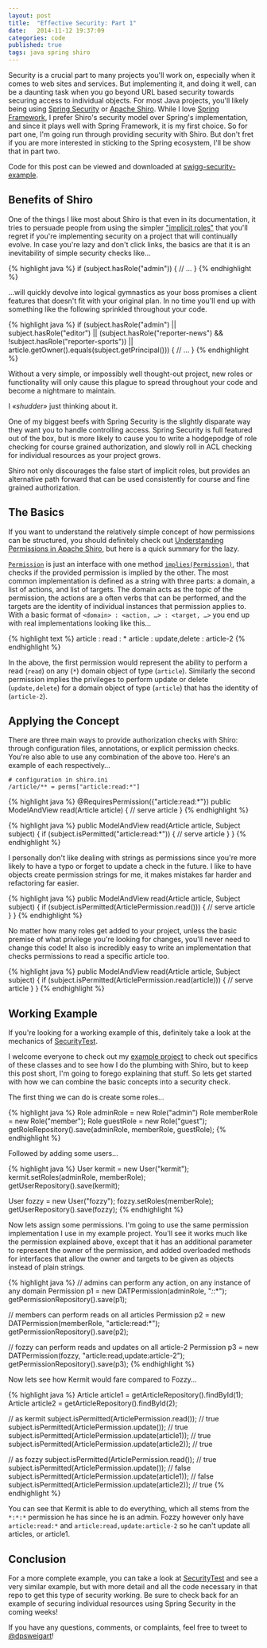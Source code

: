 ```yaml
---
layout: post
title:  "Effective Security: Part 1"
date:   2014-11-12 19:37:09
categories: code
published: true
tags: java spring shiro
---
```


Security is a crucial part to many projects you'll work on, especially when it comes to web sites and services. But implementing it, and doing it well, can be a daunting task when you go beyond URL based security towards securing access to individual objects. For most Java projects, you'll likely being using [Spring Security][spring-security] or [Apache Shiro][apache-shiro]. While I love [Spring Framework][spring-framework], I prefer Shiro's security model over Spring's implementation, and since it plays well with Spring Framework, it is my first choice. So for part one, I'm going run through providing security with Shiro. But don't fret if you are more interested in sticking to the Spring ecosystem, I'll be show that in part two.

Code for this post can be viewed and downloaded at [swigg-security-example][swigg-security-example].

## Benefits of Shiro

One of the things I like most about Shiro is that even in its documentation, it tries to persuade people from using the simpler ["implicit roles"][implicit-roles] that you'll regret if you're implementing security on a project that will continually evolve. In case you're lazy and don't click links, the basics are that it is an inevitability of simple security checks like…

{% highlight java %}
if (subject.hasRole("admin")) {
    // ...
}
{% endhighlight %}

…will quickly devolve into logical gymnastics as your boss promises a client features that doesn't fit with your original plan. In no time you'll end up with something like the following sprinkled throughout your code.

{% highlight java %}
if (subject.hasRole("admin") || subject.hasRole("editor")
    || (subject.hasRole("reporter-news") && !subject.hasRole("reporter-sports"))
    || article.getOwner().equals(subject.getPrincipal())) {
    // ...
}
{% endhighlight %}

Without a very simple, or impossibly well thought-out project, new roles or functionality will only cause this plague to spread throughout your code and become a nightmare to maintain.

I _&laquo;shudder&raquo;_ just thinking about it.

One of my biggest beefs with Spring Security is the slightly disparate way they want you to handle controlling access. Spring Security is full featured out of the box, but is more likely to cause you to write a hodgepodge of role checking for course grained authorization, and slowly roll in ACL checking for individual resources as your project grows.

Shiro not only discourages the false start of implicit roles, but provides an alternative path forward that can be used consistently for course and fine grained authorization.

## The Basics

If you want to understand the relatively simple concept of how permissions can be structured, you should definitely check out [Understanding Permissions in Apache Shiro][understanding-permissions-in-shiro], but here is a quick summary for the lazy.

[`Permission`][shiro-permission] is just an interface with one method [`implies(Permission)`][shiro-permission-implies], that checks if the provided permission is implied by the other. The most common implementation is defined as a string with three parts: a domain, a list of actions, and list of targets. The domain acts as the topic of the permission, the actions are a often verbs that can be performed, and the targets are the identity of individual instances that permission applies to. With a basic format of `<domain> : <action, …> : <target, …>` you end up with real implementations looking like this…

{% highlight text %}
article : read : *
article : update,delete : article-2
{% endhighlight %}

In the above, the first permission would represent the ability to perform a read (`read`) on any (`*`) domain object of type (`article`). Similarly the second permission implies the privileges to perform update or delete (`update,delete`) for a domain object of type (`article`) that has the identity of (`article-2`).

## Applying the Concept

There are three main ways to provide authorization checks with Shiro: through configuration files, annotations, or explicit permission checks. You're also able to use any combination of the above too. Here's an example of each respectively…

    # configuration in shiro.ini
    /article/** = perms["article:read:*"]

{% highlight java %}
@RequiresPermission({"article:read:*"})
public ModelAndView read(Article article) {
    // serve article
}
{% endhighlight %}

{% highlight java %}
public ModelAndView read(Article article, Subject subject) {
    if (subject.isPermitted("article:read:*")) {
        // serve article
    }
}
{% endhighlight %}

I personally don't like dealing with strings as permissions since you're more likely to have a typo or forget to update a check in the future. I like to have objects create permission strings for me, it makes mistakes far harder and refactoring far easier.

{% highlight java %}
public ModelAndView read(Article article, Subject subject) {
    if (subject.isPermitted(ArticlePermission.read())) {
        // serve article
    }
}
{% endhighlight %}

No matter how many roles get added to your project, unless the basic premise of what privilege you're looking for changes, you'll never need to change this code! It also is incredibly easy to write an implementation that checks permissions to read a specific article too.

{% highlight java %}
public ModelAndView read(Article article, Subject subject) {
    if (subject.isPermitted(ArticlePermission.read(article))) {
        // serve article
    }
}
{% endhighlight %}

## Working Example

If you're looking for a working example of this, definitely take a look at the mechanics of [SecurityTest][security-test].

I welcome everyone to check out my [example project][swigg-security-example] to check out specifics of these classes and to see how I do the plumbing with Shiro, but to keep this post short, I'm going to forego explaining that stuff. So lets get started with how we can combine the basic concepts into a security check.

The first thing we can do is create some roles…

{% highlight java %}
Role adminRole = new Role("admin")
Role memberRole = new Role("member");
Role guestRole = new Role("guest");
getRoleRepository().save(adminRole, memberRole, guestRole);
{% endhighlight %}

Followed by adding some users…

{% highlight java %}
User kermit = new User("kermit");
kermit.setRoles(adminRole, memberRole);
getUserRepository().save(kermit);

User fozzy = new User("fozzy");
fozzy.setRoles(memberRole);
getUserRepository().save(fozzy);
{% endhighlight %}

Now lets assign some permissions. I'm going to use the same permission implementation I use in my example project. You'll see it works much like the permission explained above, except that it has an additional parameter to represent the owner of the permission, and added overloaded methods for interfaces that allow the owner and targets to be given as objects instead of plain strings.

{% highlight java %}
// admins can perform any action, on any instance of any domain
Permission p1 = new DATPermission(adminRole, "*:*:*");
getPermissionRepository().save(p1);

// members can perform reads on all articles
Permission p2 = new DATPermission(memberRole, "article:read:*");
getPermissionRepository().save(p2);

// fozzy can perform reads and updates on all article-2
Permission p3 = new DATPermission(fozzy, "article:read,update:article-2");
getPermissionRepository().save(p3);
{% endhighlight %}

Now lets see how Kermit would fare compared to Fozzy…

{% highlight java %}
Article article1 = getArticleRepository().findById(1);
Article article2 = getArticleRepository().findById(2);

// as kermit
subject.isPermitted(ArticlePermission.read());   // true
subject.isPermitted(ArticlePermission.update()); // true
subject.isPermitted(ArticlePermission.update(article1)); // true
subject.isPermitted(ArticlePermission.update(article2)); // true

// as fozzy
subject.isPermitted(ArticlePermission.read());   // true
subject.isPermitted(ArticlePermission.update()); // false
subject.isPermitted(ArticlePermission.update(article1)); // false
subject.isPermitted(ArticlePermission.update(article2)); // true
{% endhighlight %}

You can see that Kermit is able to do everything, which all stems from the `*:*:*` permission he has since he is an admin. Fozzy however only have `article:read:*` and `article:read,update:article-2` so he can't update all articles, or article1.

## Conclusion

For a more complete example, you can take a look at [SecurityTest][security-test] and see a very similar example, but with more detail and all the code necessary in that repo to get this type of security working. Be sure to check back for an example of securing individual resources using Spring Security in the coming weeks!

If you have any questions, comments, or complaints, feel free to tweet to [@dpsweigart](https://twitter.com/dpsweigart)!



[spring-security]: http://projects.spring.io/spring-security/
[apache-shiro]: http://shiro.apache.org
[spring-framework]: http://projects.spring.io/spring-framework/
[swigg-security-example]: https://github.com/dustins/swigg-security-example
[implicit-roles]: http://shiro.apache.org/authorization.html#Authorization-Roles
[understanding-permissions-in-shiro]: http://shiro.apache.org/permissions.html
[shiro-permission]: https://shiro.apache.org/static/current/apidocs/org/apache/shiro/authz/Permission.html
[shiro-permission-implies]: https://shiro.apache.org/static/current/apidocs/org/apache/shiro/authz/Permission.html#implies(org.apache.shiro.authz.Permission)
[security-test]: https://github.com/dustins/swigg-security-example/blob/master/src/test/java/net/swigg/security/example/SecurityTest.java
